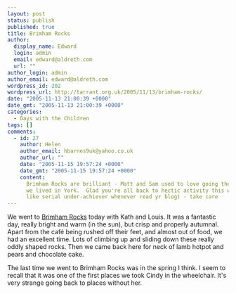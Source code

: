 ```yaml
---
layout: post
status: publish
published: true
title: Brimham Rocks
author:
  display_name: Edward
  login: admin
  email: edward@aldreth.com
  url: ""
author_login: admin
author_email: edward@aldreth.com
wordpress_id: 202
wordpress_url: http://tarrant.org.uk/2005/11/13/brimham-rocks/
date: "2005-11-13 21:00:39 +0000"
date_gmt: "2005-11-13 21:00:39 +0000"
categories:
  - Days with the Children
tags: []
comments:
  - id: 27
    author: Helen
    author_email: hbarnes9uk@yahoo.co.uk
    author_url: ""
    date: "2005-11-15 19:57:24 +0000"
    date_gmt: "2005-11-15 19:57:24 +0000"
    content:
      Brimham Rocks are brilliant - Matt and Sam used to love going there when
      we lived in York.  Glad you're all back to hectic activity this week (always feel
      like serial under-achiever whenever read yr blog) - take care
---
```


We went to [Brimham Rocks][1] today with Kath and Louis. It was a
fantastic day, really bright and warm (in the sun), but crisp and
properly autumnal. Apart from the café being rushed off their feet, and
almost out of food, we had an excellent time. Lots of climbing up and
sliding down these really oddly shaped rocks. Then we came back here for
neck of lamb hotpot and pears and chocolate cake.

The last time we went to Brimham Rocks was in the spring I think. I seem
to recall that it was one of the first places we took Cindy in the
wheelchair. It\'s very strange going back to places without her.



[1]: https://www.nationaltrust.org.uk/main/w-vh/w-visits/w-findaplace/w-brimhamrocks.htm
